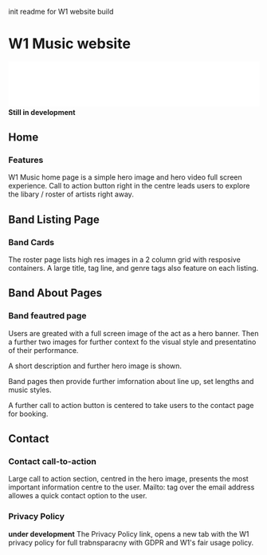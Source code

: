 init readme for W1 website build

# W1 Music website

![w1-logo](./assets/img/w1-long-white-logo.png)
**Still in development**

## Home

### Features

W1 Music home page is a simple hero image and hero video full screen experience. Call to action button right in the centre leads users to explore the libary / roster of artists right away.

## Band Listing Page

### Band Cards

The roster page lists high res images in a 2 column grid with resposive containers. A large title, tag line, and genre tags also feature on each listing.

## Band About Pages

### Band feautred page

Users are greated with a full screen image of the act as a hero banner. Then a further two images for further context fo the visual style and presentatino of their performance.

A short description and further hero image is shown.

Band pages then provide further imfornation about line up, set lengths and music styles.

A further call to action button is centered to take users to the contact page for booking.

## Contact

### Contact call-to-action

Large call to action section, centred in the hero image, presents the most important information centre to the user. Mailto: tag over the email address allowes a quick contact option to the user.

### Privacy Policy

**under development** The Privacy Policy link, opens a new tab with the W1 privacy policy for full trabnsparacny with GDPR and W1's fair usage policy.